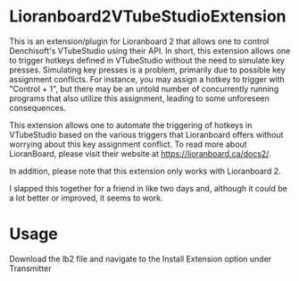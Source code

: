 # Lioranboard2VTubeStudioExtension
  This is an extension/plugin for Lioranboard 2 that allows one to control Denchisoft's VTubeStudio using their API.
  In short, this extension allows one to trigger hotkeys defined in VTubeStudio without the need to simulate key presses. Simulating key presses is a problem, primarily 
  due to possible key assignment conflicts. For instance, you may assign a hotkey to trigger with "Control + 1", but there may be an untold number of concurrently
  running programs that also utilize this assignment, leading to some unforeseen consequences. 
  
  This extension allows one to automate the triggering of hotkeys in VTubeStudio based on the various triggers that Lioranboard offers without worrying about this key assignment conflict. To read more about LioranBoard, please visit their website at https://lioranboard.ca/docs2/.
  
  In addition, please note that this extension only works with Lioranboard 2.
  
  I slapped this together for a friend in like two days and, although it could be a lot better or improved, it seems to work.

# Usage
  Download the lb2 file and navigate to the Install Extension option under Transmitter
  
